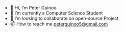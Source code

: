 - 👋 Hi, I’m Peter Guinoo
- 🌱 I’m currently a Computer Science Student
- 💞️ I’m looking to collaborate on open-source Project
- 📫 How to reach me peterguinoo5@gmail.com

<!---
eyecup0/eyecup0 is a ✨ special ✨ repository because its `README.md` (this file) appears on your GitHub profile.
You can click the Preview link to take a look at your changes.
--->

